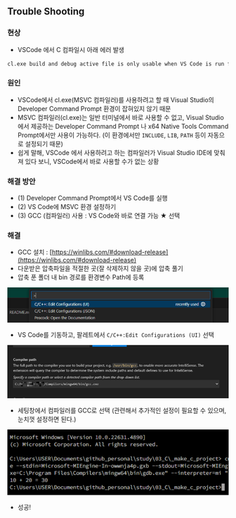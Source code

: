 ## Trouble Shooting  

### 현상  

- VSCode 에서 C 컴파일시 아래 에러 발생  

```bash
cl.exe build and debug active file is only usable when VS Code is run from the Developer Command Prompt for VS.
```

### 원인  

- VSCode에서 cl.exe(MSVC 컴파일러)를 사용하려고 할 때 Visual Studio의 Developer Command Prompt 환경이 잡혀있지 않기 때문  
- MSVC 컴파일러(cl.exe)는 일반 터미널에서 바로 사용할 수 없고, Visual Studio에서 제공하는 Developer Command Prompt 나 x64 Native Tools Command Prompt에서만 사용이 가능하다. (이 환경에서만 `INCLUDE`, `LIB`, `PATH` 등이 자동으로 설정되기 때문)  
- 쉽게 말해, VSCode 에서 사용하려고 하는 컴파일러가 Visual Studio IDE에 맞춰져 있다 보니, VSCode에서 바로 사용할 수가 없는 상황  

### 해결 방안  

- (1) Developer Command Prompt에서 VS Code를 실행  
- (2) VS Code에 MSVC 환경 설정하기  
- (3) GCC (컴파일러) 사용 : VS Code와 바로 연결 가능 ★ 선택  

### 해결  

- GCC 설치 : [https://winlibs.com/#download-release](https://winlibs.com/#download-release)  
- 다운받은 압축파일을 적절한 곳(잘 삭제하지 않을 곳)에 압축 풀기  
- 압축 푼 폴더 내 bin 경로를 환경변수 Path에 등록  

![alt text](image-1.png)

- VS Code를 기동하고, 팔레트에서 `C/C++:Edit Configurations (UI)` 선택  

![alt text](image-2.png)

- 세팅창에서 컴파일러를 GCC로 선택 (관련해서 추가적인 설정이 필요할 수 있으며, 눈치껏 설정하면 된다.)  

![alt text](image-3.png)

- 성공!  


